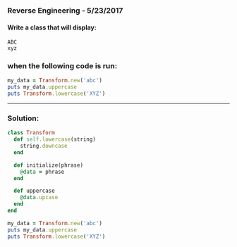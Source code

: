 
[comment]: # (reverse_engineering.md)

### Reverse Engineering - 5/23/2017

#### Write a class that will display:

```
ABC
xyz
```

### when the following code is run:

``` ruby
my_data = Transform.new('abc')
puts my_data.uppercase
puts Transform.lowercase('XYZ')
```

---

### Solution:

``` ruby
class Transform
  def self.lowercase(string)
    string.downcase
  end

  def initialize(phrase)
    @data = phrase
  end

  def uppercase
    @data.upcase
  end
end

my_data = Transform.new('abc')
puts my_data.uppercase
puts Transform.lowercase('XYZ')
```
